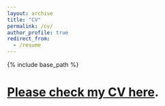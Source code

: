 ```yaml
---
layout: archive
title: "CV"
permalink: /cv/
author_profile: true
redirect_from:
  - /resume
---
```


{% include base_path %}

[Please check my CV here](../files/Mengshi_HKU_PhD_CV.pdf).
======
